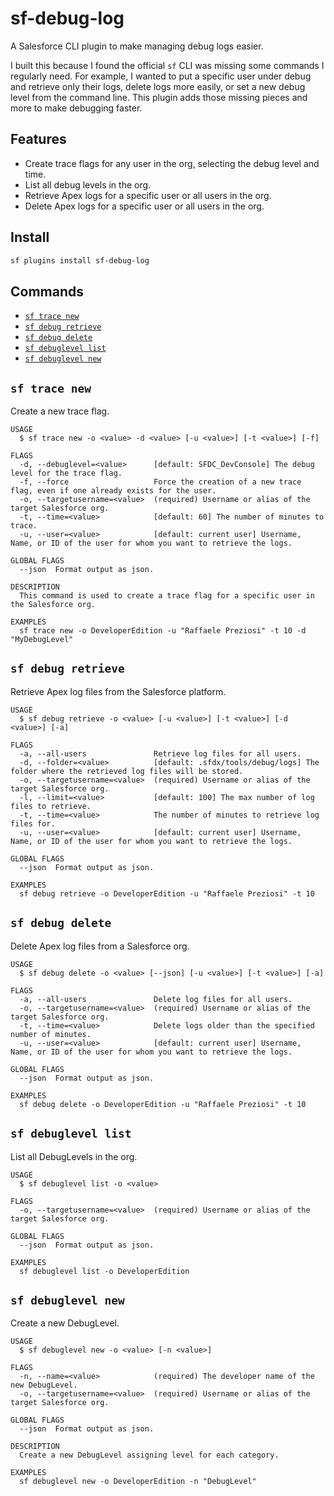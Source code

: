# sf-debug-log

A Salesforce CLI plugin to make managing debug logs easier.

I built this because I found the official `sf` CLI was missing some commands I regularly need. For example, I wanted to put a specific user under debug and retrieve only their logs, delete logs more easily, or set a new debug level from the command line. This plugin adds those missing pieces and more to make debugging faster.

## Features

*   Create trace flags for any user in the org, selecting the debug level and time.
*   List all debug levels in the org.
*   Retrieve Apex logs for a specific user or all users in the org.
*   Delete Apex logs for a specific user or all users in the org.

## Install

```bash
sf plugins install sf-debug-log
```

## Commands
<!-- commands -->
- [`sf trace new`](#sf-trace-new)
- [`sf debug retrieve`](#sf-debug-retrieve)
- [`sf debug delete`](#sf-debug-delete)
- [`sf debuglevel list`](#sf-debuglevel-list)
- [`sf debuglevel new`](#sf-debuglevel-new)

## `sf trace new`

Create a new trace flag.

```
USAGE
  $ sf trace new -o <value> -d <value> [-u <value>] [-t <value>] [-f]

FLAGS
  -d, --debuglevel=<value>      [default: SFDC_DevConsole] The debug level for the trace flag.
  -f, --force                   Force the creation of a new trace flag, even if one already exists for the user.
  -o, --targetusername=<value>  (required) Username or alias of the target Salesforce org.
  -t, --time=<value>            [default: 60] The number of minutes to trace.
  -u, --user=<value>            [default: current user] Username, Name, or ID of the user for whom you want to retrieve the logs.

GLOBAL FLAGS
  --json  Format output as json.

DESCRIPTION
  This command is used to create a trace flag for a specific user in the Salesforce org.

EXAMPLES
  sf trace new -o DeveloperEdition -u "Raffaele Preziosi" -t 10 -d "MyDebugLevel"
```

## `sf debug retrieve`

Retrieve Apex log files from the Salesforce platform.

```
USAGE
  $ sf debug retrieve -o <value> [-u <value>] [-t <value>] [-d <value>] [-a]

FLAGS
  -a, --all-users               Retrieve log files for all users.
  -d, --folder=<value>          [default: .sfdx/tools/debug/logs] The folder where the retrieved log files will be stored.
  -o, --targetusername=<value>  (required) Username or alias of the target Salesforce org.
  -l, --limit=<value>           [default: 100] The max number of log files to retrieve.
  -t, --time=<value>            The number of minutes to retrieve log files for.
  -u, --user=<value>            [default: current user] Username, Name, or ID of the user for whom you want to retrieve the logs.

GLOBAL FLAGS
  --json  Format output as json.

EXAMPLES
  sf debug retrieve -o DeveloperEdition -u "Raffaele Preziosi" -t 10
```

## `sf debug delete`

Delete Apex log files from a Salesforce org.

```
USAGE
  $ sf debug delete -o <value> [--json] [-u <value>] [-t <value>] [-a]

FLAGS
  -a, --all-users               Delete log files for all users.
  -o, --targetusername=<value>  (required) Username or alias of the target Salesforce org.
  -t, --time=<value>            Delete logs older than the specified number of minutes.
  -u, --user=<value>            [default: current user] Username, Name, or ID of the user for whom you want to retrieve the logs.

GLOBAL FLAGS
  --json  Format output as json.

EXAMPLES
  sf debug delete -o DeveloperEdition -u "Raffaele Preziosi" -t 10
```

## `sf debuglevel list`

List all DebugLevels in the org.

```
USAGE
  $ sf debuglevel list -o <value>

FLAGS
  -o, --targetusername=<value>  (required) Username or alias of the target Salesforce org.

GLOBAL FLAGS
  --json  Format output as json.

EXAMPLES
  sf debuglevel list -o DeveloperEdition
```

## `sf debuglevel new`

Create a new DebugLevel.

```
USAGE
  $ sf debuglevel new -o <value> [-n <value>]

FLAGS
  -n, --name=<value>            (required) The developer name of the new DebugLevel.
  -o, --targetusername=<value>  (required) Username or alias of the target Salesforce org.

GLOBAL FLAGS
  --json  Format output as json.

DESCRIPTION
  Create a new DebugLevel assigning level for each category.

EXAMPLES
  sf debuglevel new -o DeveloperEdition -n "DebugLevel"
```



